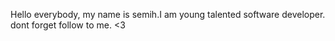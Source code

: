 Hello everybody, my name is semih.I am young talented software developer. dont forget follow to me. <3
